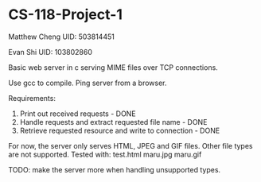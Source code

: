 CS-118-Project-1
================

Matthew Cheng
UID: 503814451

Evan Shi
UID: 103802860

Basic web server in c serving MIME files over TCP connections.

Use gcc to compile. Ping server from a browser.

Requirements:
1. Print out received requests - DONE
2. Handle requests and extract requested file name - DONE
3. Retrieve requested resource and write to connection - DONE

For now, the server only serves HTML, JPEG and GIF files. Other file types are not supported. 
Tested with:
	test.html
	maru.jpg
	maru.gif

TODO: make the server more when handling unsupported types.
